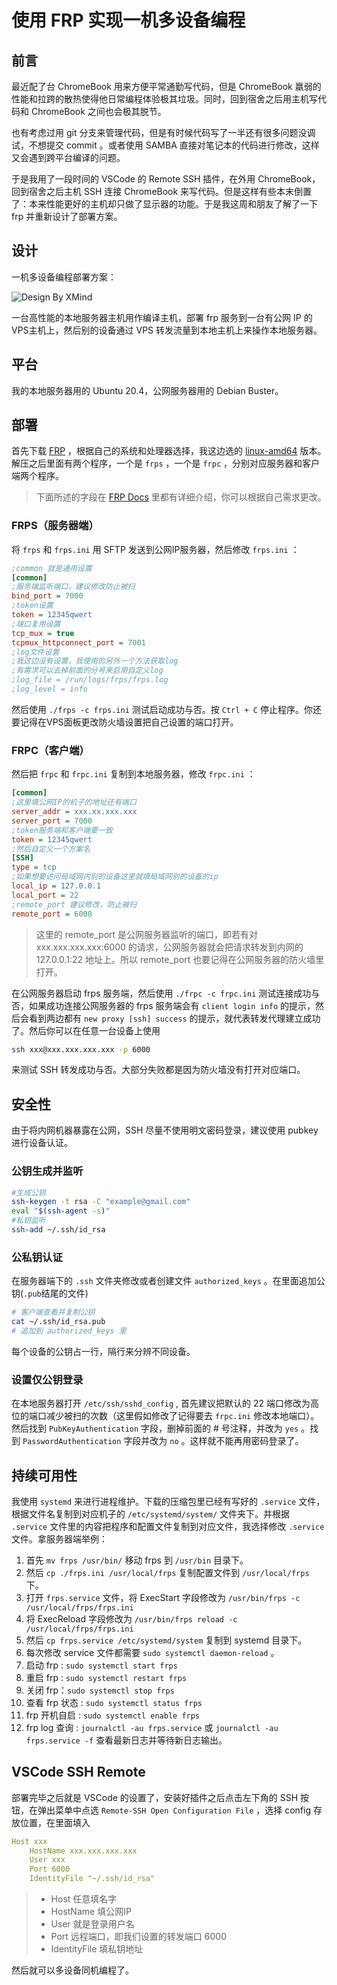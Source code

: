# 使用 FRP 实现一机多设备编程

## 前言

最近配了台 ChromeBook 用来方便平常通勤写代码，但是 ChromeBook 羸弱的性能和拉跨的散热使得他日常编程体验极其垃圾。同时，回到宿舍之后用主机写代码和 ChromeBook 之间也会极其脱节。

也有考虑过用 git 分支来管理代码，但是有时候代码写了一半还有很多问题没调试，不想提交 commit 。或者使用 SAMBA 直接对笔记本的代码进行修改，这样又会遇到跨平台编译的问题。

于是我用了一段时间的 VSCode 的 Remote SSH 插件，在外用 ChromeBook，回到宿舍之后主机 SSH 连接 ChromeBook 来写代码。但是这样有些本末倒置了：本来性能更好的主机却只做了显示器的功能。于是我这周和朋友了解了一下 frp 并重新设计了部署方案。

## 设计

一机多设备编程部署方案：

![Design By XMind](https://cdn.jsdelivr.net/gh/Avimitin/PicStorage/pic/20201025132138.png)

一台高性能的本地服务器主机用作编译主机，部署 frp 服务到一台有公网 IP 的 VPS主机上，然后别的设备通过 VPS 转发流量到本地主机上来操作本地服务器。

## 平台

我的本地服务器用的 Ubuntu 20.4，公网服务器用的 Debian Buster。

## 部署

首先下载 [FRP](https://github.com/fatedier/frp) ，根据自己的系统和处理器选择，我这边选的 [linux-amd64](https://github.com/fatedier/frp/releases/download/v0.34.1/frp_0.34.1_linux_amd64.tar.gz) 版本。解压之后里面有两个程序，一个是 `frps` ，一个是 `frpc` ，分别对应服务器和客户端两个程序。

> 下面所述的字段在 [FRP Docs](https://gofrp.org/docs/) 里都有详细介绍，你可以根据自己需求更改。

### FRPS（服务器端）

将 `frps` 和 `frps.ini` 用 SFTP 发送到公网IP服务器，然后修改 `frps.ini` ：

```ini
;common 就是通用设置
[common]
;服务端监听端口，建议修改防止被扫
bind_port = 7000
;token设置
token = 12345qwert
;端口复用设置
tcp_mux = true
tcpmux_httpconnect_port = 7001
;log文件设置
;我这边没有设置，我使用的另外一个方法获取log
;有需求可以去掉前面的分号来启用自定义log
;log_file = /run/logs/frps/frps.log
;log_level = info
```

然后使用 `./frps -c frps.ini` 测试启动成功与否。按 `Ctrl + C` 停止程序。你还要记得在VPS面板更改防火墙设置把自己设置的端口打开。

### FRPC（客户端）

然后把 `frpc` 和 `frpc.ini` 复制到本地服务器，修改 `frpc.ini` ：

```ini
[common]
;这里填公网IP的机子的地址还有端口
server_addr = xxx.xx.xxx.xxx
server_port = 7000
;token服务端和客户端要一致
token = 12345qwert
;然后自定义一个方案名
[SSH]
type = tcp
;如果想要访问局域网内别的设备这里就填局域网别的设备的ip
local_ip = 127.0.0.1
local_port = 22
;remote_port 建议修改，防止被扫
remote_port = 6000
```

> 这里的 remote_port 是公网服务器监听的端口，即若有对 xxx.xxx.xxx.xxx:6000 的请求，公网服务器就会把请求转发到内网的 127.0.0.1:22 地址上。所以 remote_port 也要记得在公网服务器的防火墙里打开。

在公网服务器启动 frps 服务端，然后使用 `./frpc -c frpc.ini` 测试连接成功与否，如果成功连接公网服务器的 frps 服务端会有 `client login info` 的提示，然后会看到两边都有 `new proxy [ssh] success` 的提示，就代表转发代理建立成功了。然后你可以在任意一台设备上使用

```bash
ssh xxx@xxx.xxx.xxx.xxx -p 6000
```

来测试 SSH  转发成功与否。大部分失败都是因为防火墙没有打开对应端口。

## 安全性

由于将内网机器暴露在公网，SSH 尽量不使用明文密码登录，建议使用 pubkey 进行设备认证。

### 公钥生成并监听

```bash
#生成公钥
ssh-keygen -t rsa -C "example@gmail.com"
eval "$(ssh-agent -s)"
#私钥监听
ssh-add ~/.ssh/id_rsa
```

### 公私钥认证

在服务器端下的 `.ssh` 文件夹修改或者创建文件 `authorized_keys` 。在里面追加公钥(`.pub`结尾的文件)

```bash
# 客户端查看并复制公钥
cat ~/.ssh/id_rsa.pub
# 追加到 authorized_keys 里
```

每个设备的公钥占一行，隔行来分辨不同设备。

### 设置仅公钥登录

在本地服务器打开 `/etc/ssh/sshd_config` , 首先建议把默认的 22 端口修改为高位的端口减少被扫的次数（这里假如修改了记得要去 `frpc.ini` 修改本地端口）。然后找到 `PubKeyAuthentication` 字段，删掉前面的 # 号注释，并改为 `yes` 。找到 `PasswordAuthentication` 字段并改为 `no` 。这样就不能再用密码登录了。

## 持续可用性

我使用 `systemd` 来进行进程维护。下载的压缩包里已经有写好的 `.service` 文件，根据文件名复制到对应机子的 `/etc/systemd/system/` 文件夹下。并根据 `.service` 文件里的内容把程序和配置文件复制到对应文件，我选择修改 `.service ` 文件。拿服务器端举例：

1. 首先 `mv frps /usr/bin/` 移动 frps 到 `/usr/bin` 目录下。
2. 然后 `cp ./frps.ini /usr/local/frps` 复制配置文件到 `/usr/local/frps` 下。
3. 打开 `frps.service` 文件，将 ExecStart 字段修改为 `/usr/bin/frps -c /usr/local/frps/frps.ini`
4. 将 ExecReload 字段修改为 `/usr/bin/frps reload -c /usr/local/frps/frps.ini`
5. 然后 `cp frps.service /etc/systemd/system` 复制到 systemd 目录下。
6. 每次修改 service 文件都需要 `sudo systemctl daemon-reload` 。
7. 启动 frp  :   `sudo systemctl start frps`
8. 重启 frp : `sudo systemctl restart frps`
9. 关闭 frp：`sudo systemctl stop frps`
10. 查看 frp 状态 : `sudo systemctl status frps`
11. frp 开机自启 : `sudo systemctl enable frps`
12. frp log 查询 : `journalctl -au frps.service` 或 `journalctl -au frps.service -f` 查看最新日志并等待新日志输出。

## VSCode SSH Remote

部署完毕之后就是 VSCode 的设置了，安装好插件之后点击左下角的 SSH 按钮，在弹出菜单中点选 `Remote-SSH Open Configuration File` ，选择 config 存放位置，在里面填入

```yaml
Host xxx
	HostName xxx.xxx.xxx.xxx
	User xxx
	Port 6000
	IdentityFile "~/.ssh/id_rsa"
```

> - Host 任意填名字
> - HostName 填公网IP
> - User 就是登录用户名
> - Port 远程端口，即我们设置的转发端口 6000
> - IdentityFile 填私钥地址

然后就可以多设备同机编程了。

